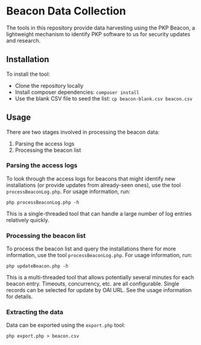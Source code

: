 # Beacon Data Collection
The tools in this repository provide data harvesting using the PKP Beacon, a lightweight mechanism to identify PKP software to us for security updates and research.

## Installation
To install the tool:
- Clone the repository locally
- Install composer dependencies: `composer install`
- Use the blank CSV file to seed the list: `cp beacon-blank.csv beacon.csv`

## Usage

There are two stages involved in processing the beacon data:

1. Parsing the access logs
2. Processing the beacon list

### Parsing the access logs

To look through the access logs for beacons that might identify new installations (or provide updates from already-seen ones), use the tool `processBeaconLog.php`. For usage information, run:

```
php processBeaconLog.php -h
```

This is a single-threaded tool that can handle a large number of log entries relatively quickly.

### Processing the beacon list

To process the beacon list and query the installations there for more information, use the tool `processBeaconLog.php`. For usage information, run:

```
php updateBeacon.php -h
```

This is a multi-threaded tool that allows potentially several minutes for each beacon entry. Timeouts, concurrency, etc. are all configurable. Single records can be selected for update by OAI URL. See the usage information for details.

### Extracting the data

Data can be exported using the `export.php` tool:

```
php export.php > beacon.csv
```
